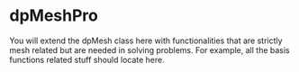 dpMeshPro
==

You will extend the dpMesh class here with functionalities that are strictly mesh related but are needed in solving problems. For example, all the basis functions related stuff should locate here.